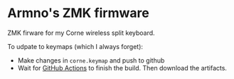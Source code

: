 # Armno's ZMK firmware

ZMK firware for my Corne wireless split keyboard.

To udpate to keymaps (which I always forget):

- Make changes in `corne.keymap` and push to github
- Wait for [GitHub Actions](https://github.com/armno/zmk-config/actions) to finish the build. Then download the artifacts.